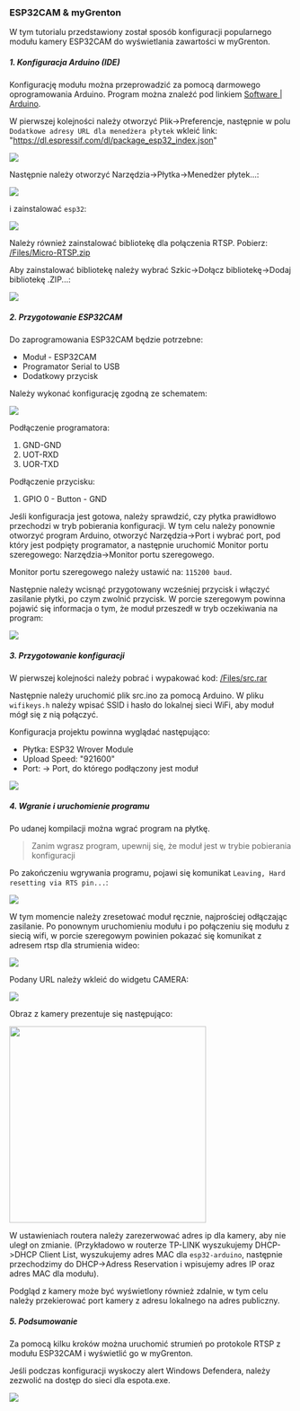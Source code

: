 ### ESP32CAM & myGrenton

W tym tutorialu przedstawiony został sposób konfiguracji popularnego modułu kamery ESP32CAM do wyświetlania zawartości w myGrenton.



##### 1. Konfiguracja Arduino (IDE)

Konfigurację modułu można przeprowadzić za pomocą darmowego oprogramowania Arduino. Program można znaleźć pod linkiem [Software | Arduino](https://www.arduino.cc/en/software). 

W pierwszej kolejności należy otworzyć Plik->Preferencje, następnie w polu `Dodatkowe adresy URL dla menedżera płytek` wkleić link: "https://dl.espressif.com/dl/package_esp32_index.json"

![](img1.png)



Następnie należy otworzyć Narzędzia->Płytka->Menedżer płytek...:

![](img2.png)



i zainstalować `esp32`:

![](img3.png)



Należy również zainstalować bibliotekę dla połączenia RTSP. Pobierz: [/Files/Micro-RTSP.zip](Files/Micro-RTSP.zip)

Aby zainstalować bibliotekę należy wybrać Szkic->Dołącz bibliotekę->Dodaj bibliotekę .ZIP...:

![](img4.png) 



##### 2. Przygotowanie ESP32CAM

Do zaprogramowania ESP32CAM będzie potrzebne:

- Moduł - ESP32CAM
- Programator Serial to USB
- Dodatkowy przycisk



Należy wykonać konfigurację zgodną ze schematem:

![](img6.png)

Podłączenie programatora:

1. GND-GND
2. UOT-RXD
3. UOR-TXD

Podłączenie przycisku:

1. GPIO 0 - Button - GND



Jeśli konfiguracja jest gotowa, należy sprawdzić, czy płytka prawidłowo przechodzi w tryb pobierania konfiguracji. W tym celu należy ponownie otworzyć program Arduino, otworzyć Narzędzia->Port i wybrać port, pod który jest podpięty programator, a następnie uruchomić Monitor portu szeregowego: Narzędzia->Monitor portu szeregowego. 

Monitor portu szeregowego należy ustawić na: `115200 baud`.

Następnie należy wcisnąć przygotowany wcześniej przycisk i włączyć zasilanie płytki, po czym zwolnić przycisk. W porcie szeregowym powinna pojawić się informacja o tym, że moduł przeszedł w tryb oczekiwania na program:

![](img7.png)



##### 3. Przygotowanie konfiguracji

W pierwszej kolejności należy pobrać i wypakować kod: [/Files/src.rar](Files/src.rar)

Następnie należy uruchomić plik src.ino za pomocą Arduino. W pliku `wifikeys.h` należy wpisać SSID i hasło do lokalnej sieci WiFi, aby moduł mógł się z nią połączyć.

Konfiguracja projektu powinna wyglądać następująco:

* Płytka: ESP32 Wrover Module
* Upload Speed: "921600"
* Port: -> Port, do którego podłączony jest moduł

![](img8.png)



##### 4. Wgranie i uruchomienie programu

Po udanej kompilacji można wgrać program na płytkę. 

> Zanim wgrasz program, upewnij się, że moduł jest w trybie pobierania konfiguracji

Po zakończeniu wgrywania programu, pojawi się komunikat `Leaving, Hard resetting via RTS pin...`:

![](img9.png)

W tym momencie należy zresetować moduł ręcznie, najprościej odłączając zasilanie. Po ponownym uruchomieniu modułu i po połączeniu się modułu z siecią wifi, w porcie szeregowym powinien pokazać się komunikat z adresem rtsp dla strumienia wideo:

![](img10.png)



Podany URL należy wkleić do widgetu CAMERA:

![](img11.png)

Obraz z kamery prezentuje się następująco:

<img src="img12.png" width=350>



W ustawieniach routera należy zarezerwować adres ip dla kamery, aby nie uległ on zmianie. (Przykładowo w routerze TP-LINK wyszukujemy DHCP->DHCP Client List, wyszukujemy adres MAC dla `esp32-arduino`, następnie przechodzimy do DHCP->Adress Reservation i wpisujemy adres IP oraz adres MAC dla modułu).

Podgląd z kamery może być wyświetlony również zdalnie, w tym celu należy przekierować port kamery z adresu lokalnego na adres publiczny. 



##### 5. Podsumowanie

Za pomocą kilku kroków można uruchomić strumień po protokole RTSP z modułu ESP32CAM i wyświetlić go w myGrenton. 

Jeśli podczas konfiguracji wyskoczy alert Windows Defendera, należy zezwolić na dostęp do sieci dla espota.exe.

![](img13.png)


